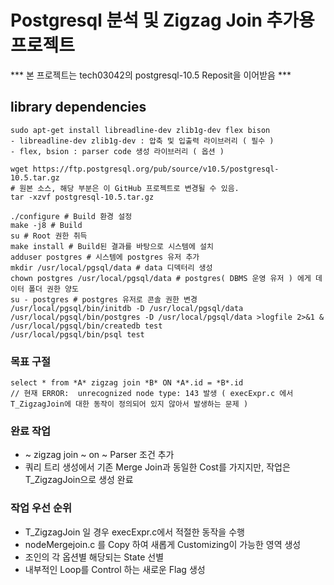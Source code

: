 # Postgresql 분석 및 Zigzag Join 추가용 프로젝트

*** 본 프로젝트는 tech03042의 postgresql-10.5 Reposit을 이어받음 ***


## library dependencies
```
sudo apt-get install libreadline-dev zlib1g-dev flex bison
- libreadline-dev zlib1g-dev : 압축 및 입출력 라이브러리 ( 필수 )
- flex, bsion : parser code 생성 라이브러리 ( 옵션 )

wget https://ftp.postgresql.org/pub/source/v10.5/postgresql-10.5.tar.gz
# 원본 소스, 해당 부분은 이 GitHub 프로젝트로 변경될 수 있음.
tar -xzvf postgresql-10.5.tar.gz

./configure # Build 환경 설정
make -j8 # Build
su # Root 권한 취득
make install # Build된 결과를 바탕으로 시스템에 설치
adduser postgres # 시스템에 postgres 유저 추가
mkdir /usr/local/pgsql/data # data 디덱터리 생성
chown postgres /usr/local/pgsql/data # postgres( DBMS 운영 유저 ) 에게 데이터 폴더 권한 양도
su - postgres # postgres 유저로 콘솔 권한 변경
/usr/local/pgsql/bin/initdb -D /usr/local/pgsql/data
/usr/local/pgsql/bin/postgres -D /usr/local/pgsql/data >logfile 2>&1 &
/usr/local/pgsql/bin/createdb test
/usr/local/pgsql/bin/psql test
```


### 목표 구절
```
select * from *A* zigzag join *B* ON *A*.id = *B*.id
// 현재 ERROR:  unrecognized node type: 143 발생 ( execExpr.c 에서 T_ZigzagJoin에 대한 동작이 정의되어 있지 않아서 발생하는 문제 )
```


### 완료 작업
- ~ zigzag join ~ on ~ Parser 조건 추가
- 쿼리 트리 생성에서 기존 Merge Join과 동일한 Cost를 가지지만, 작업은 T_ZigzagJoin으로 생성 완료


### 작업 우선 순위
- T_ZigzagJoin 일 경우 execExpr.c에서 적절한 동작을 수행
- nodeMergejoin.c 를 Copy 하여 새롭게 Customizing이 가능한 영역 생성
- 조인의 각 옵션별 해당되는 State 선별
- 내부적인 Loop를 Control 하는 새로운 Flag 생성
